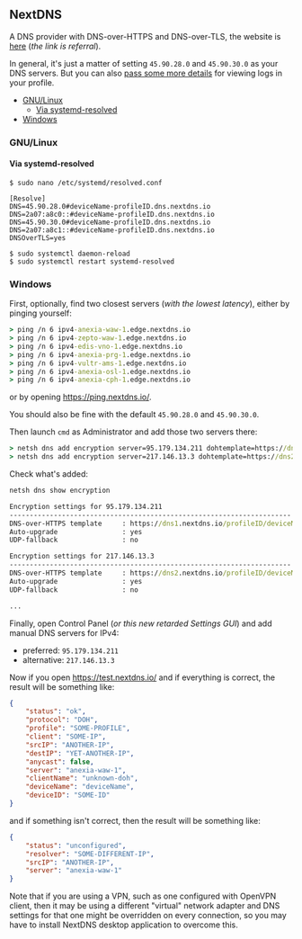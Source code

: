 ## NextDNS

A DNS provider with DNS-over-HTTPS and DNS-over-TLS, the website is [here](https://nextdns.io/?from=ykzu58c8) (*the link is referral*).

In general, it's just a matter of setting `45.90.28.0` and `45.90.30.0` as your DNS servers. But you can also [pass some more details](https://help.nextdns.io/t/x2h76ay/device-information-log-enrichment) for viewing logs in your profile.

<!-- MarkdownTOC -->

- [GNU/Linux](#gnulinux)
    - [Via systemd-resolved](#via-systemd-resolved)
- [Windows](#windows)

<!-- /MarkdownTOC -->

### GNU/Linux

#### Via systemd-resolved

```
$ sudo nano /etc/systemd/resolved.conf

[Resolve]
DNS=45.90.28.0#deviceName-profileID.dns.nextdns.io
DNS=2a07:a8c0::#deviceName-profileID.dns.nextdns.io
DNS=45.90.30.0#deviceName-profileID.dns.nextdns.io
DNS=2a07:a8c1::#deviceName-profileID.dns.nextdns.io
DNSOverTLS=yes

$ sudo systemctl daemon-reload
$ sudo systemctl restart systemd-resolved
```

### Windows

First, optionally, find two closest servers (*with the lowest latency*), either by pinging yourself:

``` cmd
> ping /n 6 ipv4-anexia-waw-1.edge.nextdns.io
> ping /n 6 ipv4-zepto-waw-1.edge.nextdns.io
> ping /n 6 ipv4-edis-vno-1.edge.nextdns.io
> ping /n 6 ipv4-anexia-prg-1.edge.nextdns.io
> ping /n 6 ipv4-vultr-ams-1.edge.nextdns.io
> ping /n 6 ipv4-anexia-osl-1.edge.nextdns.io
> ping /n 6 ipv4-anexia-cph-1.edge.nextdns.io
```

or by opening <https://ping.nextdns.io/>.

You should also be fine with the default `45.90.28.0` and `45.90.30.0`.

Then launch `cmd` as Administrator and add those two servers there:

``` cmd
> netsh dns add encryption server=95.179.134.211 dohtemplate=https://dns1.nextdns.io/profileID/deviceName autoupgrade=yes udpfallback=no
> netsh dns add encryption server=217.146.13.3 dohtemplate=https://dns2.nextdns.io/profileID/deviceName autoupgrade=yes udpfallback=no
```

Check what's added:

``` cmd
netsh dns show encryption

Encryption settings for 95.179.134.211
----------------------------------------------------------------------
DNS-over-HTTPS template     : https://dns1.nextdns.io/profileID/deviceName
Auto-upgrade                : yes
UDP-fallback                : no

Encryption settings for 217.146.13.3
----------------------------------------------------------------------
DNS-over-HTTPS template     : https://dns2.nextdns.io/profileID/deviceName
Auto-upgrade                : yes
UDP-fallback                : no

...
```

Finally, open Control Panel (*or this new retarded Settings GUI*) and add manual DNS servers for IPv4:

- preferred: `95.179.134.211`
- alternative: `217.146.13.3`

Now if you open <https://test.nextdns.io/> and if everything is correct, the result will be something like:

``` json
{
    "status": "ok",
    "protocol": "DOH",
    "profile": "SOME-PROFILE",
    "client": "SOME-IP",
    "srcIP": "ANOTHER-IP",
    "destIP": "YET-ANOTHER-IP",
    "anycast": false,
    "server": "anexia-waw-1",
    "clientName": "unknown-doh",
    "deviceName": "deviceName",
    "deviceID": "SOME-ID"
}
```

and if something isn't correct, then the result will be something like:

``` json
{
    "status": "unconfigured",
    "resolver": "SOME-DIFFERENT-IP",
    "srcIP": "ANOTHER-IP",
    "server": "anexia-waw-1"
}
```

Note that if you are using a VPN, such as one configured with OpenVPN client, then it may be using a different "virtual" network adapter and DNS settings for that one might be overridden on every connection, so you may have to install NextDNS desktop application to overcome this.
